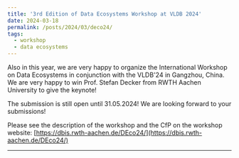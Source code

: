 ```yaml
---
title: '3rd Edition of Data Ecosystems Workshop at VLDB 2024'
date: 2024-03-18
permalink: /posts/2024/03/deco24/
tags:
  - workshop
  - data ecosystems
---
```

Also in this year, we are very happy to organize the International Workshop on Data Ecosystems in conjunction
with the VLDB'24 in Gangzhou, China.
We are very happy to win Prof. Stefan Decker from RWTH Aachen University to give the keynote!

The submission is still open until 31.05.2024! We are looking forward to your submissions!

Please see the description of the workshop and the CfP on the workshop website: [https://dbis.rwth-aachen.de/DEco24/](https://dbis.rwth-aachen.de/DEco24/)

------

